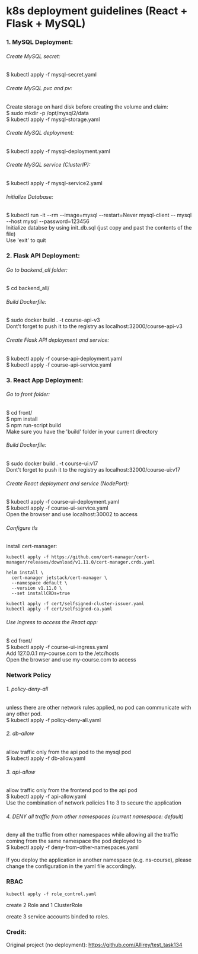 # k8s deployment guidelines (React + Flask + MySQL)

### 1. MySQL Deployment:

###### Create MySQL secret:
$ kubectl apply -f mysql-secret.yaml

###### Create MySQL pvc and pv:
Create storage on hard disk before creating the volume and claim: \
$ sudo mkdir -p /opt/mysql2/data \
$ kubectl apply -f mysql-storage.yaml

###### Create MySQL deployment:
$ kubectl apply -f mysql-deployment.yaml

###### Create MySQL service (ClusterIP):
$ kubectl apply -f mysql-service2.yaml

###### Initialize Database:
$ kubectl run -it --rm --image=mysql --restart=Never mysql-client -- mysql --host mysql --password=123456 \
Initialize databse by using init_db.sql (just copy and past the contents of the file) \
Use 'exit' to quit

### 2. Flask API Deployment:

###### Go to backend_all folder:
$ cd backend_all/

###### Build Dockerfile:
$ sudo docker build . -t course-api-v3 \
Dont't forget to push it to the registry as localhost:32000/course-api-v3

###### Create Flask API deployment and service:
$ kubectl apply -f course-api-deployment.yaml \
$ kubectl apply -f course-api-service.yaml

### 3. React App Deployment:

###### Go to front folder:
$ cd front/ \
$ npm install \
$ npm run-script build \
Make sure you have the 'build' folder in your current directory

###### Build Dockerfile:
$ sudo docker build . -t course-ui:v17 \
Dont't forget to push it to the registry as localhost:32000/course-ui:v17

###### Create React deployment and service (NodePort):
$ kubectl apply -f course-ui-deployment.yaml \
$ kubectl apply -f course-ui-service.yaml \
Open the browser and use localhost:30002 to access

###### Configure tls

install cert-manager:

```
kubectl apply -f https://github.com/cert-manager/cert-manager/releases/download/v1.11.0/cert-manager.crds.yaml

helm install \
  cert-manager jetstack/cert-manager \
  --namespace default \
  --version v1.11.0 \
  --set installCRDs=true
   
kubectl apply -f cert/selfsigned-cluster-issuer.yaml
kubectl apply -f cert/selfsigned-ca.yaml
```

###### Use Ingress to access the React app:
$ cd front/ \
$ kubectl apply -f course-ui-ingress.yaml \
Add 127.0.0.1 my-course.com to the /etc/hosts \
Open the browser and use my-course.com to access

### Network Policy

###### 1. policy-deny-all
unless there are other network rules applied, no pod can communicate with any other pod. \
$ kubectl apply -f policy-deny-all.yaml 

###### 2. db-allow
allow traffic only from the api pod to the mysql pod \
$ kubectl apply -f db-allow.yaml

###### 3. api-allow
allow traffic only from the frontend pod to the api pod \
$ kubectl apply -f api-allow.yaml
\
Use the combination of network policies 1 to 3 to secure the application

###### 4. DENY all traffic from other namespaces (current namespace: default)
deny all the traffic from other namespaces while allowing all the traffic coming from the same namespace the pod deployed to \
$ kubectl apply -f deny-from-other-namespaces.yaml \
\
If you deploy the application in another namespace (e.g. ns-course), please change the configuration in the yaml file accordingly.

### RBAC

`kubectl apply -f role_control.yaml`

create 2 Role and 1 ClusterRole

create 3 service accounts binded to roles.


### Credit:
Original project (no deployment):  https://github.com/Allirey/test_task134

